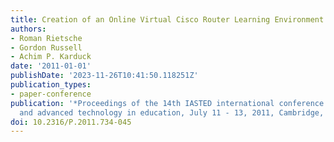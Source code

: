 ```yaml
---
title: Creation of an Online Virtual Cisco Router Learning Environment
authors:
- Roman Rietsche
- Gordon Russell
- Achim P. Karduck
date: '2011-01-01'
publishDate: '2023-11-26T10:41:50.118251Z'
publication_types:
- paper-conference
publication: '*Proceedings of the 14th IASTED international conference on Computers
  and advanced technology in education, July 11 - 13, 2011, Cambridge, UK*'
doi: 10.2316/P.2011.734-045
---
```

